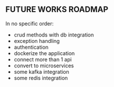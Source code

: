 ## FUTURE WORKS ROADMAP

In no specific order:  
* crud methods with db integration  
* exception handling   
* authentication  
* dockerize the application  
* connect more than 1 api  
* convert to microservices  
* some kafka integration  
* some redis integration  